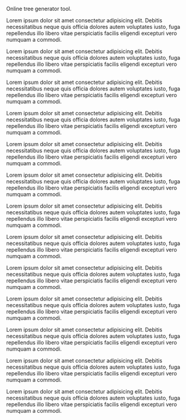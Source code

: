 Online tree generator tool.

Lorem ipsum dolor sit amet consectetur adipisicing elit. Debitis necessitatibus
neque quis officia dolores autem voluptates iusto, fuga repellendus illo libero
vitae perspiciatis facilis eligendi excepturi vero numquam a commodi.

Lorem ipsum dolor sit amet consectetur adipisicing elit. Debitis necessitatibus
neque quis officia dolores autem voluptates iusto, fuga repellendus illo libero
vitae perspiciatis facilis eligendi excepturi vero numquam a commodi.

Lorem ipsum dolor sit amet consectetur adipisicing elit. Debitis necessitatibus
neque quis officia dolores autem voluptates iusto, fuga repellendus illo libero
vitae perspiciatis facilis eligendi excepturi vero numquam a commodi.

Lorem ipsum dolor sit amet consectetur adipisicing elit. Debitis necessitatibus
neque quis officia dolores autem voluptates iusto, fuga repellendus illo libero
vitae perspiciatis facilis eligendi excepturi vero numquam a commodi.

Lorem ipsum dolor sit amet consectetur adipisicing elit. Debitis necessitatibus
neque quis officia dolores autem voluptates iusto, fuga repellendus illo libero
vitae perspiciatis facilis eligendi excepturi vero numquam a commodi.

Lorem ipsum dolor sit amet consectetur adipisicing elit. Debitis necessitatibus
neque quis officia dolores autem voluptates iusto, fuga repellendus illo libero
vitae perspiciatis facilis eligendi excepturi vero numquam a commodi.

Lorem ipsum dolor sit amet consectetur adipisicing elit. Debitis necessitatibus
neque quis officia dolores autem voluptates iusto, fuga repellendus illo libero
vitae perspiciatis facilis eligendi excepturi vero numquam a commodi.

Lorem ipsum dolor sit amet consectetur adipisicing elit. Debitis necessitatibus
neque quis officia dolores autem voluptates iusto, fuga repellendus illo libero
vitae perspiciatis facilis eligendi excepturi vero numquam a commodi.

Lorem ipsum dolor sit amet consectetur adipisicing elit. Debitis necessitatibus
neque quis officia dolores autem voluptates iusto, fuga repellendus illo libero
vitae perspiciatis facilis eligendi excepturi vero numquam a commodi.

Lorem ipsum dolor sit amet consectetur adipisicing elit. Debitis necessitatibus
neque quis officia dolores autem voluptates iusto, fuga repellendus illo libero
vitae perspiciatis facilis eligendi excepturi vero numquam a commodi.

Lorem ipsum dolor sit amet consectetur adipisicing elit. Debitis necessitatibus
neque quis officia dolores autem voluptates iusto, fuga repellendus illo libero
vitae perspiciatis facilis eligendi excepturi vero numquam a commodi.

Lorem ipsum dolor sit amet consectetur adipisicing elit. Debitis necessitatibus
neque quis officia dolores autem voluptates iusto, fuga repellendus illo libero
vitae perspiciatis facilis eligendi excepturi vero numquam a commodi.

Lorem ipsum dolor sit amet consectetur adipisicing elit. Debitis necessitatibus
neque quis officia dolores autem voluptates iusto, fuga repellendus illo libero
vitae perspiciatis facilis eligendi excepturi vero numquam a commodi.

